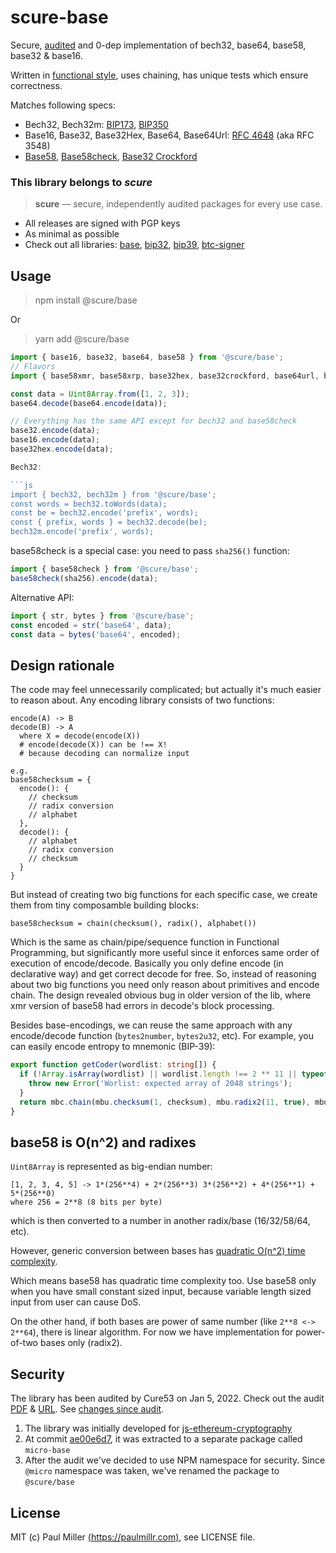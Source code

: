 # scure-base

Secure, [audited](#security) and 0-dep implementation of bech32, base64, base58, base32 & base16.

Written in [functional style](#design-rationale), uses chaining, has unique tests which ensure correctness.

Matches following specs:

- Bech32, Bech32m: [BIP173](https://en.bitcoin.it/wiki/BIP_0173), [BIP350](https://en.bitcoin.it/wiki/BIP_0350)
- Base16, Base32, Base32Hex, Base64, Base64Url: [RFC 4648](https://datatracker.ietf.org/doc/html/rfc4648) (aka RFC 3548)
- [Base58](https://www.ietf.org/archive/id/draft-msporny-base58-03.txt), [Base58check](https://en.bitcoin.it/wiki/Base58Check_encoding), [Base32 Crockford](https://www.crockford.com/base32.html)

### This library belongs to *scure*

> **scure** — secure, independently audited packages for every use case.

- All releases are signed with PGP keys
- As minimal as possible
- Check out all libraries:
  [base](https://github.com/paulmillr/scure-base),
  [bip32](https://github.com/paulmillr/scure-bip32),
  [bip39](https://github.com/paulmillr/scure-bip39),
  [btc-signer](https://github.com/paulmillr/scure-btc-signer)

## Usage

> npm install @scure/base

Or

> yarn add @scure/base

```js
import { base16, base32, base64, base58 } from '@scure/base';
// Flavors
import { base58xmr, base58xrp, base32hex, base32crockford, base64url, base64urlnopad } from '@scure/base';

const data = Uint8Array.from([1, 2, 3]);
base64.decode(base64.encode(data));

// Everything has the same API except for bech32 and base58check
base32.encode(data);
base16.encode(data);
base32hex.encode(data);

Bech32:

```js
import { bech32, bech32m } from '@scure/base';
const words = bech32.toWords(data);
const be = bech32.encode('prefix', words);
const { prefix, words } = bech32.decode(be);
bech32m.encode('prefix', words);
```

base58check is a special case: you need to pass `sha256()` function:

```js
import { base58check } from '@scure/base';
base58check(sha256).encode(data);
```

Alternative API:

```js
import { str, bytes } from '@scure/base';
const encoded = str('base64', data);
const data = bytes('base64', encoded);
```

## Design rationale

The code may feel unnecessarily complicated; but actually it's much easier to reason about.
Any encoding library consists of two functions:

```
encode(A) -> B
decode(B) -> A
  where X = decode(encode(X))
  # encode(decode(X)) can be !== X!
  # because decoding can normalize input

e.g.
base58checksum = {
  encode(): {
    // checksum
    // radix conversion
    // alphabet
  },
  decode(): {
    // alphabet
    // radix conversion
    // checksum
  }
}
```

But instead of creating two big functions for each specific case,
we create them from tiny composamble building blocks:

```
base58checksum = chain(checksum(), radix(), alphabet())
```

Which is the same as chain/pipe/sequence function in Functional Programming,
but significantly more useful since it enforces same order of execution of encode/decode.
Basically you only define encode (in declarative way) and get correct decode for free.
So, instead of reasoning about two big functions you need only reason about primitives and encode chain.
The design revealed obvious bug in older version of the lib,
where xmr version of base58 had errors in decode's block processing.

Besides base-encodings, we can reuse the same approach with any encode/decode function
(`bytes2number`, `bytes2u32`, etc).
For example, you can easily encode entropy to mnemonic (BIP-39):

```ts
export function getCoder(wordlist: string[]) {
  if (!Array.isArray(wordlist) || wordlist.length !== 2 ** 11 || typeof wordlist[0] !== 'string') {
    throw new Error('Worlist: expected array of 2048 strings');
  }
  return mbc.chain(mbu.checksum(1, checksum), mbu.radix2(11, true), mbu.alphabet(wordlist));
}
```

## base58 is O(n^2) and radixes

`Uint8Array` is represented as big-endian number:

```
[1, 2, 3, 4, 5] -> 1*(256**4) + 2*(256**3) 3*(256**2) + 4*(256**1) + 5*(256**0)
where 256 = 2**8 (8 bits per byte)
```

which is then converted to a number in another radix/base (16/32/58/64, etc).

However, generic conversion between bases has [quadratic O(n^2) time complexity](https://cs.stackexchange.com/q/21799).

Which means base58 has quadratic time complexity too. Use base58 only when you have small
constant sized input, because variable length sized input from user can cause DoS.

On the other hand, if both bases are power of same number (like `2**8 <-> 2**64`),
there is linear algorithm. For now we have implementation for power-of-two bases only (radix2).

## Security

The library has been audited by Cure53 on Jan 5, 2022. Check out the audit [PDF](./audit/2022-01-05-cure53-audit-nbl2.pdf) & [URL](https://cure53.de/pentest-report_hashing-libs.pdf). See [changes since audit](https://github.com/paulmillr/scure-base/compare/1.0.0..main).

1. The library was initially developed for [js-ethereum-cryptography](https://github.com/ethereum/js-ethereum-cryptography)
2. At commit [ae00e6d7](https://github.com/ethereum/js-ethereum-cryptography/commit/ae00e6d7d24fb3c76a1c7fe10039f6ecd120b77e), it
  was extracted to a separate package called `micro-base`
3. After the audit we've decided to use NPM namespace for security. Since `@micro` namespace was taken, we've renamed the package to `@scure/base`

## License

MIT (c) Paul Miller [(https://paulmillr.com)](https://paulmillr.com), see LICENSE file.
